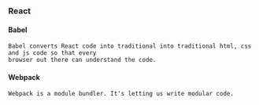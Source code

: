 ### React

#### Babel
```
Babel converts React code into traditional into traditional html, css and js code so that every 
browser out there can understand the code.
```

#### Webpack
```
Webpack is a module bundler. It's letting us write modular code.
```

